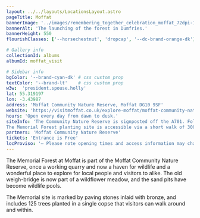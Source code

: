 ```yaml
---
layout: ../../layouts/LocationsLayout.astro
pageTitle: Moffat
bannerImage: '../images/remembering_together_celebration_moffat_72dpi-16.jpg'
bannerAlt: 'The launching of the forest in Dumfries.'
bannerHeight: 550
flourishClasses: ['--horsechestnut', 'dropcap', '--dc-brand-orange-dk']

# Gallery info
collectionId: albums
albumId: moffat_visit

# Sidebar info
bgColor: '--brand-cyan-dk' # css custom prop
textColor: '--brand-lt'    # css custom prop
w3w:  'president.spouse.holly'
lat: 55.319197
lon: -3.43987
address: 'Moffat Community Nature Reserve, Moffat DG10 9SF'
website: 'https://visitmoffat.co.uk/explore-moffat/moffat-community-nature-reserve'
hours: 'Open every day from dawn to dusk.'
siteInfo: 'The Community Nature Reserve is signposted off the A701. Follow the brown signs for Community Nature Reserve from the A701, as you are driving between Moffat and the M74.<br><br>
The Memorial Forest planting site is accessible via a short walk of 300 metres (5-10 minutes) from the Nature Reserve car park. The ground is rough in some places. Those with access concerns can drive to the Memorial rather than walking along the access road. <br><br>To drive to the Memorial site: rather than parking in the car park, turn left just before the car park onto the access road. You will see a vehicle gate just ahead (please close the gate behind you). Drive straight for 2 minutes – the Memorial site will be on your right, and is marked by paving stones.'
partners: 'Moffat Community Nature Reserve'
tickets: 'Entrance is Free'
locProviso: '– Please note opening times and access information may change. Please visit the site partner website listed above for updated information.'
---
```


The Memorial Forest at Moffat is part of the Moffat Community Nature Reserve, once a working quarry and now a haven for wildlife and a wonderful place to explore for local people and visitors to alike. The old weigh-bridge is now part of a wildflower meadow, and the sand pits have become wildlife pools.

The Memorial site is marked by paving stones inlaid with bronze, and includes 125 trees planted in a single copse that visitors can walk around and within.

<!-- <a class="link" href='../events/moffat'><b>See also: </b>Events at the Moffat site.</a> -->
